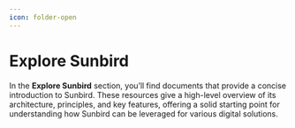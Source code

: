 ```yaml
---
icon: folder-open
---
```


# Explore Sunbird

In the **Explore Sunbird** section, you’ll find documents that provide a concise introduction to Sunbird. These resources give a high-level overview of its architecture, principles, and key features, offering a solid starting point for understanding how Sunbird can be leveraged for various digital solutions.
